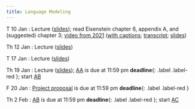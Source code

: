 ```yaml
---
title: Language Modeling
---
```


T 10 Jan
: Lecture  ([slides](../assets/slides/lm.pdf)); read Eisenstein chapter 6, appendix A, and (suggested) chapter 3; [video from 2021](https://drive.google.com/file/d/1cK43rSzH491oI9NIrLlDAeP8P2F7LXTJ/view?usp=sharing) ([with captions](https://drive.google.com/file/d/17_YfmZPma6AwwjA5wuUSVzJjL6Nblcf1/view?usp=sharing); [transcript](https://drive.google.com/file/d/1hweCGRWzlIYqvN1uINPICtZp46KpOY1s/view?usp=sharing); [slides](https://drive.google.com/file/d/15xk-qyd3DFBLBYlTBDegfuZJKElJxuk4/view?usp=sharing)) 

Th 12 Jan
: Lecture ([slides](../assets/slides/lm.pdf))

T 17 Jan
: Lecture ([slides](../assets/slides/lm.pdf))

Th 19 Jan
: Lecture ([slides](../assets/slides/lm.pdf)); [AA](../assets/docs/AA.pdf) is due at 11:59 pm **deadline**{: .label .label-red }; start [AB](../assets/docs/AB.pdf) 

F 20 Jan
: [Project proposal](../assets/docs/project-517.pdf) is due at 11:59 pm  **deadline**{: .label .label-red }

Th 2 Feb
: [AB](../assets/docs/AB.pdf) is due at 11:59 pm **deadline**{: .label .label-red }; start [AC](../assets/docs/AC.pdf)
